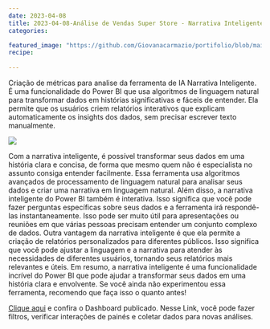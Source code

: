 ```yaml
---
date: 2023-04-08
title: 2023-04-08-Análise de Vendas Super Store - Narrativa Inteligente
categories:

featured_image: "https://github.com/Giovanacarmazio/portifolio/blob/main/images/An%C3%A1lise%20de%20Vendas%20Super%20Store.jpg.jpg?raw=true"
recipe:
 
---
```



Criação de métricas para analise da ferramenta de IA Narrativa Inteligente.
É uma funcionalidade do Power BI que usa algoritmos de linguagem natural para transformar dados em histórias significativas e fáceis de entender. Ela permite que os usuários criem relatórios interativos que explicam automaticamente os insights dos dados, sem precisar escrever texto manualmente.



![](https://raw.githubusercontent.com/Giovanacarmazio/portifolio/main/images/An%C3%A1lise%20de%20Vendas%20Super%20Store2.jpg)


Com a narrativa inteligente, é possível transformar seus dados em uma história clara e concisa, de forma que mesmo quem não é especialista no assunto consiga entender facilmente. Essa ferramenta usa algoritmos avançados de processamento de linguagem natural para analisar seus dados e criar uma narrativa em linguagem natural.
Além disso, a narrativa inteligente do Power BI também é interativa. Isso significa que você pode fazer perguntas específicas sobre seus dados e a ferramenta irá respondê-las instantaneamente. Isso pode ser muito útil para apresentações ou reuniões em que várias pessoas precisam entender um conjunto complexo de dados.
Outra vantagem da narrativa inteligente é que ela permite a criação de relatórios personalizados para diferentes públicos. Isso significa que você pode ajustar a linguagem e a narrativa para atender às necessidades de diferentes usuários, tornando seus relatórios mais relevantes e úteis.
Em resumo, a narrativa inteligente é uma funcionalidade incrível do Power BI que pode ajudar a transformar seus dados em uma história clara e envolvente. Se você ainda não experimentou essa ferramenta, recomendo que faça isso o quanto antes!



<a href="https://app.powerbi.com/view?r=eyJrIjoiN2E1ZmIwMDctNWJlOC00YWNkLWE0NzgtYjA5OWNiYTNmMTg3IiwidCI6ImU5YzYxMzhlLTQyZmUtNGM3MS1iMWFkLTc1ZjA1NTdiOWI0NSJ9">Clique aqui</a> e confira o Dashboard publicado.
Nesse Link, você pode fazer filtros, verificar interações de painés e coletar dados para novas análises.


